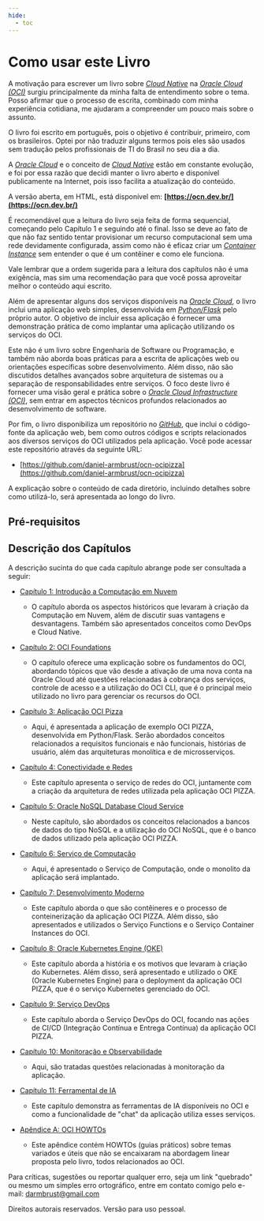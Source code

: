 ```yaml
---
hide:
  - toc
---
```


# Como usar este Livro

A motivação para escrever um livro sobre _[Cloud Native](./capitulo-1/cloud-native.md)_ na _[Oracle Cloud (OCI)](./capitulo-2/index.md)_ surgiu principalmente da minha falta de entendimento sobre o tema. Posso afirmar que o processo de escrita, combinado com minha experiência cotidiana, me ajudaram a compreender um pouco mais sobre o assunto.

O livro foi escrito em português, pois o objetivo é contribuir, primeiro, com os brasileiros. Optei por não traduzir alguns termos pois eles são usados sem tradução pelos profissionais de TI do Brasil no seu dia a dia.

A _[Oracle Cloud](./capitulo-3/index.md)_ e o conceito de _[Cloud Native](./capitulo-1/cloud-native.md)_ estão em constante evolução, e foi por essa razão que decidi manter o livro aberto e disponível publicamente na Internet, pois isso facilita a atualização do conteúdo.

A versão aberta, em HTML, está disponível em: **[https://ocn.dev.br/](https://ocn.dev.br/)**

É recomendável que a leitura do livro seja feita de forma sequencial, começando pelo Capítulo 1 e seguindo até o final. Isso se deve ao fato de que não faz sentido tentar provisionar um recurso computacional sem uma rede devidamente configurada, assim como não é eficaz criar um _[Container Instance](./capitulo-7/container-instances.md)_ sem entender o que é um contêiner e como ele funciona.

Vale lembrar que a ordem sugerida para a leitura dos capítulos não é uma exigência, mas sim uma recomendação para que você possa aproveitar melhor o conteúdo aqui escrito.

Além de apresentar alguns dos serviços disponíveis na _[Oracle Cloud](./capitulo-3/index.md)_, o livro inclui uma aplicação web simples, desenvolvida em _[Python/Flask](https://flask.palletsprojects.com/en/stable/)_ pelo próprio autor. O objetivo de incluir essa aplicação é fornecer uma demonstração prática de como implantar uma aplicação utilizando os serviços do OCI.

Este não é um livro sobre Engenharia de Software ou Programação, e também não aborda boas práticas para a escrita de aplicações web ou orientações específicas sobre desenvolvimento. Além disso, não são discutidos detalhes avançados sobre arquitetura de sistemas ou a separação de responsabilidades entre serviços. O foco deste livro é fornecer uma visão geral e prática sobre o _[Oracle Cloud Infrastructure (OCI)](./capitulo-3/index.md)_, sem entrar em aspectos técnicos profundos relacionados ao desenvolvimento de software.

Por fim, o livro disponibiliza um repositório no _[GitHub](https://github.com/)_, que inclui o código-fonte da aplicação web, bem como outros códigos e scripts relacionados aos diversos serviços do OCI utilizados pela aplicação. Você pode acessar este repositório através da seguinte URL:

- [https://github.com/daniel-armbrust/ocn-ocipizza](https://github.com/daniel-armbrust/ocn-ocipizza)

A explicação sobre o conteúdo de cada diretório, incluindo detalhes sobre como utilizá-lo, será apresentada ao longo do livro.

## Pré-requisitos

## Descrição dos Capítulos

A descrição sucinta do que cada capítulo abrange pode ser consultada a seguir:

- [Capítulo 1: Introdução a Computação em Nuvem](./capitulo-1/index.md)
    - O capítulo aborda os aspectos históricos que levaram à criação da Computação em Nuvem, além de discutir suas vantagens e desvantagens. Também são apresentados conceitos como DevOps e Cloud Native.

- [Capítulo 2: OCI Foundations](./capitulo-2/index.md)
    - O capítulo oferece uma explicação sobre os fundamentos do OCI, abordando tópicos que vão desde a ativação de uma nova conta na Oracle Cloud até questões relacionadas à cobrança dos serviços, controle de acesso e a utilização do OCI CLI, que é o principal meio utilizado no livro para gerenciar os recursos do OCI.

- [Capítulo 3: Aplicação OCI Pizza](./capitulo-3/index.md)
    - Aqui, é apresentada a aplicação de exemplo OCI PIZZA, desenvolvida em Python/Flask. Serão abordados conceitos relacionados a requisitos funcionais e não funcionais, histórias de usuário, além das arquiteturas monolítica e de microsserviços.

- [Capítulo 4: Conectividade e Redes](./capitulo-4/index.md)
    - Este capítulo apresenta o serviço de redes do OCI, juntamente com a criação da arquitetura de redes utilizada pela aplicação OCI PIZZA.

- [Capítulo 5: Oracle NoSQL Database Cloud Service](./capitulo-5/index.md)
    - Neste capítulo, são abordados os conceitos relacionados a bancos de dados do tipo NoSQL e a utilização do OCI NoSQL, que é o banco de dados utilizado pela aplicação OCI PIZZA.

- [Capítulo 6: Serviço de Computação](./capitulo-6/index.md)
    - Aqui, é apresentado o Serviço de Computação, onde o monolito da aplicação será implantado.

- [Capítulo 7: Desenvolvimento Moderno](./capitulo-7/index.md)
    - Este capítulo aborda o que são contêineres e o processo de conteinerização da aplicação OCI PIZZA. Além disso, são apresentados e utilizados o Serviço Functions e o Serviço Container Instances do OCI.

- [Capítulo 8: Oracle Kubernetes Engine (OKE)](./capitulo-8/index.md)
    - Este capítulo aborda a história e os motivos que levaram à criação do Kubernetes. Além disso, será apresentado e utilizado o OKE (Oracle Kubernetes Engine) para o deployment da aplicação OCI PIZZA, que é o serviço Kubernetes gerenciado do OCI.

- [Capítulo 9: Serviço DevOps](./capitulo-9/index.md)
    - Este capítulo aborda o Serviço DevOps do OCI, focando nas ações de CI/CD (Integração Contínua e Entrega Contínua) da aplicação OCI PIZZA.

- [Capítulo 10: Monitoração e Observabilidade](./capitulo-10/index.md)
    - Aqui, são tratadas questões relacionadas à monitoração da aplicação.

- [Capítulo 11: Ferramental de IA](./capitulo-11/index.md)
    - Este capítulo demonstra as ferramentas de IA disponíveis no OCI e como a funcionalidade de "chat" da aplicação utiliza esses serviços.

- [Apêndice A: OCI HOWTOs](./apendice-a/index.md)
    - Este apêndice contém HOWTOs (guias práticos) sobre temas variados e úteis que não se encaixaram na abordagem linear proposta pelo livro, todos relacionados ao OCI.

Para críticas, sugestões ou reportar qualquer erro, seja um link "quebrado" ou mesmo um simples erro ortográfico, entre em contato comigo pelo e-mail: <a href="darmbrust@gmail.com">darmbrust@gmail.com</a>

Direitos autorais reservados. Versão para uso pessoal. 